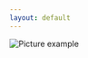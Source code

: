 ```yaml
---
layout: default
---
```

![Picture example](https://raw.githubusercontent.com/kvartirnik/website/gh-pages/images/kvartirnik_photos/1.jpg)

